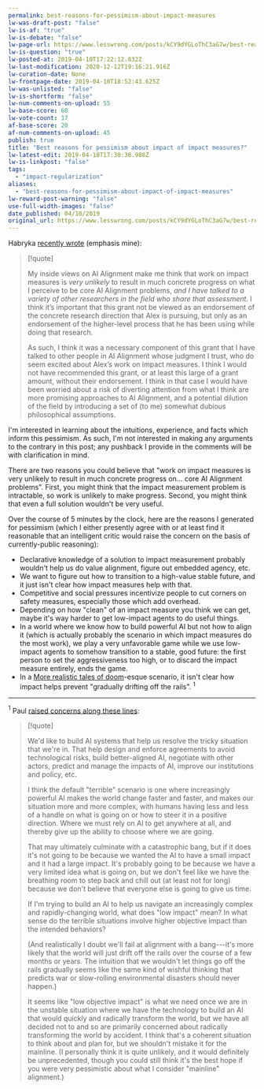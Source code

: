 ```yaml
---
permalink: best-reasons-for-pessimism-about-impact-measures
lw-was-draft-post: "false"
lw-is-af: "true"
lw-is-debate: "false"
lw-page-url: https://www.lesswrong.com/posts/kCY9dYGLoThC3aG7w/best-reasons-for-pessimism-about-impact-of-impact-measures
lw-is-question: "true"
lw-posted-at: 2019-04-10T17:22:12.832Z
lw-last-modification: 2020-12-12T19:16:21.916Z
lw-curation-date: None
lw-frontpage-date: 2019-04-10T18:52:43.625Z
lw-was-unlisted: "false"
lw-is-shortform: "false"
lw-num-comments-on-upload: 55
lw-base-score: 60
lw-vote-count: 17
af-base-score: 20
af-num-comments-on-upload: 45
publish: true
title: "Best reasons for pessimism about impact of impact measures?"
lw-latest-edit: 2019-04-10T17:30:38.988Z
lw-is-linkpost: "false"
tags: 
  - "impact-regularization"
aliases: 
  - "best-reasons-for-pessimism-about-impact-of-impact-measures"
lw-reward-post-warning: "false"
use-full-width-images: "false"
date_published: 04/10/2019
original_url: https://www.lesswrong.com/posts/kCY9dYGLoThC3aG7w/best-reasons-for-pessimism-about-impact-of-impact-measures
---
```

Habryka [recently wrote](https://www.lesswrong.com/posts/t3t9osBsmwkajWz5Y/long-term-future-fund-april-2019-grant-decisions) (emphasis mine):

> [!quote]
>
> My inside views on AI Alignment make me think that work on impact measures is _very unlikely_ to result in much concrete progress on what I perceive to be core AI Alignment problems, _and I have talked to a variety of other researchers in the field who share that assessment_. I think it’s important that this grant not be viewed as an endorsement of the concrete research direction that Alex is pursuing, but only as an endorsement of the higher-level process that he has been using while doing that research.  
>   
> As such, I think it was a necessary component of this grant that I have talked to other people in AI Alignment whose judgment I trust, who do seem excited about Alex’s work on impact measures. I think I would not have recommended this grant, or at least this large of a grant amount, without their endorsement. I think in that case I would have been worried about a risk of diverting attention from what I think are more promising approaches to AI Alignment, and a potential dilution of the field by introducing a set of (to me) somewhat dubious philosophical assumptions.

I'm interested in learning about the intuitions, experience, and facts which inform this pessimism. As such, I'm not interested in making any arguments to the contrary in this post; any pushback I provide in the comments will be with clarification in mind.

There are two reasons you could believe that "work on impact measures is very unlikely to result in much concrete progress on… core AI Alignment problems". First, you might think that the impact measurement problem is intractable, so work is unlikely to make progress. Second, you might think that even a full solution wouldn't be very useful.  
  
Over the course of 5 minutes by the clock, here are the reasons I generated for pessimism (which I either presently agree with or at least find it reasonable that an intelligent critic would raise the concern on the basis of currently-public reasoning):

- Declarative knowledge of a solution to impact measurement probably wouldn't help us do value alignment, figure out embedded agency, etc.
- We want to figure out how to transition to a high-value stable future, and it just isn't clear how impact measures help with that.
- Competitive and social pressures incentivize people to cut corners on safety measures, especially those which add overhead.
- Depending on how "clean" of an impact measure you think we can get, maybe it's way harder to get low-impact agents to do useful things.
- In a world where we know how to build powerful AI but not how to align it (which is actually probably the scenario in which impact measures do the most work), we play a very unfavorable game while we use low-impact agents to somehow transition to a stable, good future: the first person to set the aggressiveness too high, or to discard the impact measure entirely, ends the game.
- In a [More realistic tales of doom](https://www.lesswrong.com/posts/HBxe6wdjxK239zajf/more-realistic-tales-of-doom)-esque scenario, it isn't clear how impact helps prevent "gradually drifting off the rails". $^ 1$

<hr/>


$^ 1$ Paul [raised concerns along these lines](/impact-measure-desiderata#Lc2M2jwugKTdynM8A):

> [!quote]
>
> We'd like to build AI systems that help us resolve the tricky situation that we're in. That help design and enforce agreements to avoid technological risks, build better-aligned AI, negotiate with other actors, predict and manage the impacts of AI, improve our institutions and policy, etc.  
>   
> I think the default "terrible" scenario is one where increasingly powerful AI makes the world change faster and faster, and makes our situation more and more complex, with humans having less and less of a handle on what is going on or how to steer it in a positive direction. Where we must rely on AI to get anywhere at all, and thereby give up the ability to choose where we are going.  
>   
> That may ultimately culminate with a catastrophic bang, but if it does it's not going to be because we wanted the AI to have a small impact and it had a large impact. It's probably going to be because we have a very limited idea what is going on, but we don't feel like we have the breathing room to step back and chill out (at least not for long) because we don't believe that everyone else is going to give us time.  
>   
> If I'm trying to build an AI to help us navigate an increasingly complex and rapidly-changing world, what does "low impact" mean? In what sense do the terrible situations involve higher objective impact than the intended behaviors?  
>   
> (And realistically I doubt we'll fail at alignment with a bang---it's more likely that the world will just drift off the rails over the course of a few months or years. The intuition that we wouldn't let things go off the rails gradually seems like the same kind of wishful thinking that predicts war or slow-rolling environmental disasters should never happen.)  
>   
> It seems like "low objective impact" is what we need once we are in the unstable situation where we have the technology to build an AI that would quickly and radically transform the world, but we have all decided not to and so are primarily concerned about radically transforming the world by accident. I think that's a coherent situation to think about and plan for, but we shouldn't mistake it for the mainline. (I personally think it is quite unlikely, and it would definitely be unprecedented, though you could still think it's the best hope if you were very pessimistic about what I consider "mainline" alignment.)